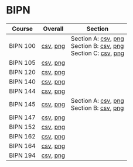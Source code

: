 # BIPN

| Course | Overall | Section |
| ------ | ------- | ------- |
| BIPN 100 | [csv](https://github.com/UCSD-Historical-Enrollment-Data/2024Spring/blob/main/overall/BIPN%20100.csv), [png](https://raw.githubusercontent.com/UCSD-Historical-Enrollment-Data/2024Spring/main/plot_overall/BIPN%20100.png) | Section A: [csv](https://github.com/UCSD-Historical-Enrollment-Data/2024Spring/blob/main/section/BIPN%20100_A.csv), [png](https://raw.githubusercontent.com/UCSD-Historical-Enrollment-Data/2024Spring/main/plot_section/BIPN%20100_A.png)<br>Section B: [csv](https://github.com/UCSD-Historical-Enrollment-Data/2024Spring/blob/main/section/BIPN%20100_B.csv), [png](https://raw.githubusercontent.com/UCSD-Historical-Enrollment-Data/2024Spring/main/plot_section/BIPN%20100_B.png)<br>Section C: [csv](https://github.com/UCSD-Historical-Enrollment-Data/2024Spring/blob/main/section/BIPN%20100_C.csv), [png](https://raw.githubusercontent.com/UCSD-Historical-Enrollment-Data/2024Spring/main/plot_section/BIPN%20100_C.png) |
| BIPN 105 | [csv](https://github.com/UCSD-Historical-Enrollment-Data/2024Spring/blob/main/overall/BIPN%20105.csv), [png](https://raw.githubusercontent.com/UCSD-Historical-Enrollment-Data/2024Spring/main/plot_overall/BIPN%20105.png) |  |
| BIPN 120 | [csv](https://github.com/UCSD-Historical-Enrollment-Data/2024Spring/blob/main/overall/BIPN%20120.csv), [png](https://raw.githubusercontent.com/UCSD-Historical-Enrollment-Data/2024Spring/main/plot_overall/BIPN%20120.png) |  |
| BIPN 140 | [csv](https://github.com/UCSD-Historical-Enrollment-Data/2024Spring/blob/main/overall/BIPN%20140.csv), [png](https://raw.githubusercontent.com/UCSD-Historical-Enrollment-Data/2024Spring/main/plot_overall/BIPN%20140.png) |  |
| BIPN 144 | [csv](https://github.com/UCSD-Historical-Enrollment-Data/2024Spring/blob/main/overall/BIPN%20144.csv), [png](https://raw.githubusercontent.com/UCSD-Historical-Enrollment-Data/2024Spring/main/plot_overall/BIPN%20144.png) |  |
| BIPN 145 | [csv](https://github.com/UCSD-Historical-Enrollment-Data/2024Spring/blob/main/overall/BIPN%20145.csv), [png](https://raw.githubusercontent.com/UCSD-Historical-Enrollment-Data/2024Spring/main/plot_overall/BIPN%20145.png) | Section A: [csv](https://github.com/UCSD-Historical-Enrollment-Data/2024Spring/blob/main/section/BIPN%20145_A.csv), [png](https://raw.githubusercontent.com/UCSD-Historical-Enrollment-Data/2024Spring/main/plot_section/BIPN%20145_A.png)<br>Section B: [csv](https://github.com/UCSD-Historical-Enrollment-Data/2024Spring/blob/main/section/BIPN%20145_B.csv), [png](https://raw.githubusercontent.com/UCSD-Historical-Enrollment-Data/2024Spring/main/plot_section/BIPN%20145_B.png) |
| BIPN 147 | [csv](https://github.com/UCSD-Historical-Enrollment-Data/2024Spring/blob/main/overall/BIPN%20147.csv), [png](https://raw.githubusercontent.com/UCSD-Historical-Enrollment-Data/2024Spring/main/plot_overall/BIPN%20147.png) |  |
| BIPN 152 | [csv](https://github.com/UCSD-Historical-Enrollment-Data/2024Spring/blob/main/overall/BIPN%20152.csv), [png](https://raw.githubusercontent.com/UCSD-Historical-Enrollment-Data/2024Spring/main/plot_overall/BIPN%20152.png) |  |
| BIPN 162 | [csv](https://github.com/UCSD-Historical-Enrollment-Data/2024Spring/blob/main/overall/BIPN%20162.csv), [png](https://raw.githubusercontent.com/UCSD-Historical-Enrollment-Data/2024Spring/main/plot_overall/BIPN%20162.png) |  |
| BIPN 164 | [csv](https://github.com/UCSD-Historical-Enrollment-Data/2024Spring/blob/main/overall/BIPN%20164.csv), [png](https://raw.githubusercontent.com/UCSD-Historical-Enrollment-Data/2024Spring/main/plot_overall/BIPN%20164.png) |  |
| BIPN 194 | [csv](https://github.com/UCSD-Historical-Enrollment-Data/2024Spring/blob/main/overall/BIPN%20194.csv), [png](https://raw.githubusercontent.com/UCSD-Historical-Enrollment-Data/2024Spring/main/plot_overall/BIPN%20194.png) |  |
